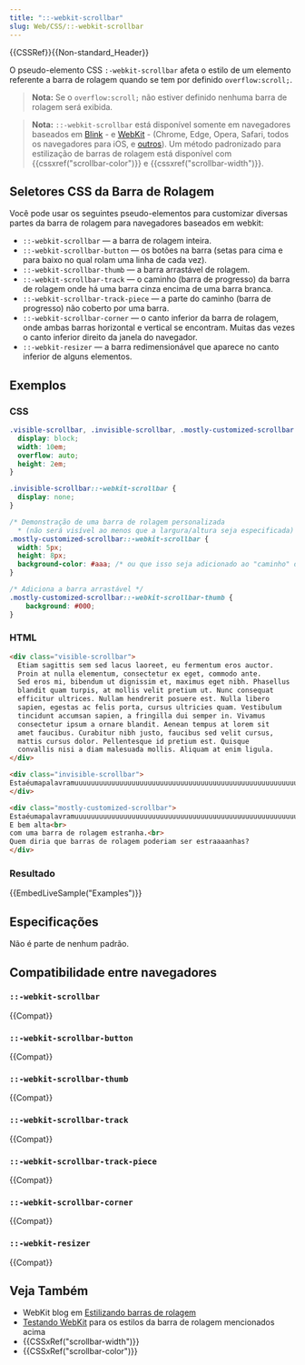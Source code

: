 ```yaml
---
title: "::-webkit-scrollbar"
slug: Web/CSS/::-webkit-scrollbar
---
```


{{CSSRef}}{{Non-standard_Header}}

O pseudo-elemento CSS `:-webkit-scrollbar` afeta o estilo de um elemento referente a barra de rolagem quando se tem por definido `overflow:scroll;`.

> **Nota:** Se o `overflow:scroll;` não estiver definido nenhuma barra de rolagem será exibida.

> **Nota:** `::-webkit-scrollbar` está disponível somente em navegadores baseados em [Blink](https://www.chromium.org/blink) - e [WebKit](https://webkit.org) - (Chrome, Edge, Opera, Safari, todos os navegadores para iOS, e [outros](https://en.wikipedia.org/wiki/List_of_web_browsers#WebKit-based)). Um método padronizado para estilização de barras de rolagem está disponível com {{cssxref("scrollbar-color")}} e {{cssxref("scrollbar-width")}}.

## Seletores CSS da Barra de Rolagem

Você pode usar os seguintes pseudo-elementos para customizar diversas partes da barra de rolagem para navegadores baseados em webkit:

- `::-webkit-scrollbar` — a barra de rolagem inteira.
- `::-webkit-scrollbar-button` — os botões na barra (setas para cima e para baixo no qual rolam uma linha de cada vez).
- `::-webkit-scrollbar-thumb` — a barra arrastável de rolagem.
- `::-webkit-scrollbar-track` — o caminho (barra de progresso) da barra de rolagem onde há uma barra cinza encima de uma barra branca.
- `::-webkit-scrollbar-track-piece` — a parte do caminho (barra de progresso) não coberto por uma barra.
- `::-webkit-scrollbar-corner` — o canto inferior da barra de rolagem, onde ambas barras horizontal e vertical se encontram. Muitas das vezes o canto inferior direito da janela do navegador.
- `::-webkit-resizer` — a barra redimensionável que aparece no canto inferior de alguns elementos.

## Exemplos

### CSS

```CSS
.visible-scrollbar, .invisible-scrollbar, .mostly-customized-scrollbar {
  display: block;
  width: 10em;
  overflow: auto;
  height: 2em;
}

.invisible-scrollbar::-webkit-scrollbar {
  display: none;
}

/* Demonstração de uma barra de rolagem personalizada
  * (não será visível ao menos que a largura/altura seja especificada) */
.mostly-customized-scrollbar::-webkit-scrollbar {
  width: 5px;
  height: 8px;
  background-color: #aaa; /* ou que isso seja adicionado ao "caminho" da barra */
}

/* Adiciona a barra arrastável */
.mostly-customized-scrollbar::-webkit-scrollbar-thumb {
    background: #000;
}
```

### HTML

```HTML
<div class="visible-scrollbar">
  Etiam sagittis sem sed lacus laoreet, eu fermentum eros auctor.
  Proin at nulla elementum, consectetur ex eget, commodo ante.
  Sed eros mi, bibendum ut dignissim et, maximus eget nibh. Phasellus
  blandit quam turpis, at mollis velit pretium ut. Nunc consequat
  efficitur ultrices. Nullam hendrerit posuere est. Nulla libero
  sapien, egestas ac felis porta, cursus ultricies quam. Vestibulum
  tincidunt accumsan sapien, a fringilla dui semper in. Vivamus
  consectetur ipsum a ornare blandit. Aenean tempus at lorem sit
  amet faucibus. Curabitur nibh justo, faucibus sed velit cursus,
  mattis cursus dolor. Pellentesque id pretium est. Quisque
  convallis nisi a diam malesuada mollis. Aliquam at enim ligula.
</div>

<div class="invisible-scrollbar">
Estaéumapalavramuuuuuuuuuuuuuuuuuuuuuuuuuuuuuuuuuuuuuuuuuuuuuuuuuuuuuuuuitolonga
</div>

<div class="mostly-customized-scrollbar">
Estaéumapalavramuuuuuuuuuuuuuuuuuuuuuuuuuuuuuuuuuuuuuuuuuuuuuuuuuuuuuuuuitolonga<br>
E bem alta<br>
com uma barra de rolagem estranha.<br>
Quem diria que barras de rolagem poderiam ser estraaaanhas?
</div>
```

### Resultado

{{EmbedLiveSample("Examples")}}

## Especificações

Não é parte de nenhum padrão.

## Compatibilidade entre navegadores

### `::-webkit-scrollbar`

{{Compat}}

### `::-webkit-scrollbar-button`

{{Compat}}

### `::-webkit-scrollbar-thumb`

{{Compat}}

### `::-webkit-scrollbar-track`

{{Compat}}

### `::-webkit-scrollbar-track-piece`

{{Compat}}

### `::-webkit-scrollbar-corner`

{{Compat}}

### `::-webkit-resizer`

{{Compat}}

## Veja Também

- WebKit blog em [Estilizando barras de rolagem](https://webkit.org/blog/363/styling-scrollbars/)
- [Testando WebKit](https://trac.webkit.org/export/41842/trunk/LayoutTests/scrollbars/overflow-scrollbar-combinations.html) para os estilos da barra de rolagem mencionados acima
- {{CSSxRef("scrollbar-width")}}
- {{CSSxRef("scrollbar-color")}}
